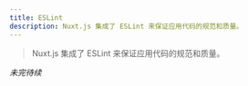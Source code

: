```yaml
---
title: ESLint
description: Nuxt.js 集成了 ESLint 来保证应用代码的规范和质量。
---
```


> Nuxt.js 集成了 ESLint 来保证应用代码的规范和质量。

*未完待续*
